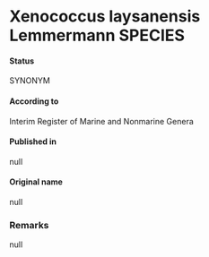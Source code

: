 Xenococcus laysanensis Lemmermann SPECIES
=======

#### Status
SYNONYM

#### According to
Interim Register of Marine and Nonmarine Genera

#### Published in
null

#### Original name
null

### Remarks
null